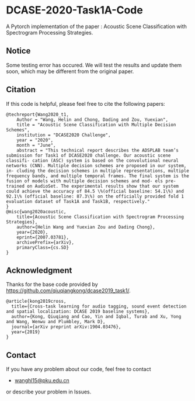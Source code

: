 # DCASE-2020-Task1A-Code
A Pytorch implementation of the paper : Acoustic Scene Classification with Spectrogram Processing Strategies.

## Notice
Some testing error has occured. 
We will test the results and update them soon, which may be different from the original paper.

## Citation
If this code is helpful, please feel free to cite the following papers:
```
@techreport{Wang2020_t1,
    Author = "Wang, Helin and Chong, Dading and Zou, Yuexian",
    title = "Acoustic Scene Classification with Multiple Decision Schemes",
    institution = "DCASE2020 Challenge",
    year = "2020",
    month = "June",
    abstract = "This technical report describes the ADSPLAB team’s submission for Task1 of DCASE2020 challenge. Our acoustic scene classifi- cation (ASC) system is based on the convolutional neural networks (CNN). Multiple decision schemes are proposed in our system, in- cluding the decision schemes in multiple representations, multiple frequency bands, and multiple temporal frames. The final system is the fusion of models with multiple decision schemes and mod- els pre-trained on AudioSet. The experimental results show that our system could achieve the accuracy of 84.5 \%(official baseline: 54.1\%) and 92.1\% (official baseline: 87.3\%) on the officially provided fold 1 evaluation dataset of Task1A and Task1B, respectively."
}
@misc{wang2020acoustic,
    title={Acoustic Scene Classification with Spectrogram Processing Strategies},
    author={Helin Wang and Yuexian Zou and Dading Chong},
    year={2020},
    eprint={2007.03781},
    archivePrefix={arXiv},
    primaryClass={cs.SD}
}
```

## Acknowledgment
Thanks for the base code provided by https://github.com/qiuqiangkong/dcase2019_task1/.

```
@article{kong2019cross,
  title={Cross-task learning for audio tagging, sound event detection and spatial localization: DCASE 2019 baseline systems},
  author={Kong, Qiuqiang and Cao, Yin and Iqbal, Turab and Xu, Yong and Wang, Wenwu and Plumbley, Mark D},
  journal={arXiv preprint arXiv:1904.03476},
  year={2019}
}
```

## Contact
If you have any problem about our code, feel free to contact
- wanghl15@pku.edu.cn

or describe your problem in Issues.
